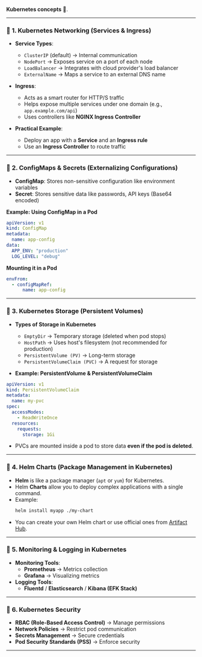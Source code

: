  **Kubernetes concepts** 🚀.  

---
  

### 🔹 **1. Kubernetes Networking (Services & Ingress)**
- **Service Types**:  
  - `ClusterIP` (default) → Internal communication  
  - `NodePort` → Exposes service on a port of each node  
  - `LoadBalancer` → Integrates with cloud provider's load balancer  
  - `ExternalName` → Maps a service to an external DNS name  

- **Ingress**:  
  - Acts as a smart router for HTTP/S traffic  
  - Helps expose multiple services under one domain (e.g., `app.example.com/api`)  
  - Uses controllers like **NGINX Ingress Controller**  

- **Practical Example**:  
  - Deploy an app with a **Service** and an **Ingress rule**  
  - Use an **Ingress Controller** to route traffic  

---

### 🔹 **2. ConfigMaps & Secrets (Externalizing Configurations)**
- **ConfigMap**: Stores non-sensitive configuration like environment variables  
- **Secret**: Stores sensitive data like passwords, API keys (Base64 encoded)  

**Example: Using ConfigMap in a Pod**  
```yaml
apiVersion: v1
kind: ConfigMap
metadata:
  name: app-config
data:
  APP_ENV: "production"
  LOG_LEVEL: "debug"
```
**Mounting it in a Pod**  
```yaml
envFrom:
  - configMapRef:
      name: app-config
```

---

### 🔹 **3. Kubernetes Storage (Persistent Volumes)**
- **Types of Storage in Kubernetes**  
  - `EmptyDir` → Temporary storage (deleted when pod stops)  
  - `HostPath` → Uses host's filesystem (not recommended for production)  
  - `PersistentVolume (PV)` → Long-term storage  
  - `PersistentVolumeClaim (PVC)` → A request for storage  

- **Example: PersistentVolume & PersistentVolumeClaim**
```yaml
apiVersion: v1
kind: PersistentVolumeClaim
metadata:
  name: my-pvc
spec:
  accessModes:
    - ReadWriteOnce
  resources:
    requests:
      storage: 1Gi
```
- PVCs are mounted inside a pod to store data **even if the pod is deleted**.

---

### 🔹 **4. Helm Charts (Package Management in Kubernetes)**
- **Helm** is like a package manager (`apt` or `yum`) for Kubernetes.
- Helm **Charts** allow you to deploy complex applications with a single command.
- Example:  
  ```bash
  helm install myapp ./my-chart
  ```
- You can create your own Helm chart or use official ones from [Artifact Hub](https://artifacthub.io/).

---

### 🔹 **5. Monitoring & Logging in Kubernetes**
- **Monitoring Tools**:  
  - **Prometheus** → Metrics collection  
  - **Grafana** → Visualizing metrics  
- **Logging Tools**:  
  - **Fluentd** / **Elasticsearch** / **Kibana (EFK Stack)**  

---

### 🔹 **6. Kubernetes Security**
- **RBAC (Role-Based Access Control)** → Manage permissions  
- **Network Policies** → Restrict pod communication  
- **Secrets Management** → Secure credentials  
- **Pod Security Standards (PSS)** → Enforce security  

---


